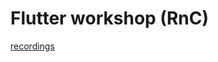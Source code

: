 # Flutter workshop (RnC)

[recordings](https://drive.google.com/drive/folders/18Vm9swmm5LDPT1VaeePmZVQr1a-hdBdX?usp=sharing)